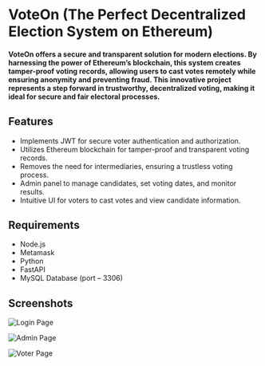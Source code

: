 # VoteOn (The Perfect Decentralized Election System on Ethereum)

#### VoteOn offers a secure and transparent solution for modern elections. By harnessing the power of Ethereum’s blockchain, this system creates tamper-proof voting records, allowing users to cast votes remotely while ensuring anonymity and preventing fraud. This innovative project represents a step forward in trustworthy, decentralized voting, making it ideal for secure and fair electoral processes.

## Features
-  Implements JWT for secure voter authentication and authorization.
-  Utilizes Ethereum blockchain for tamper-proof and transparent voting records.
-  Removes the need for intermediaries, ensuring a trustless voting process.
-  Admin panel to manage candidates, set voting dates, and monitor results.
-  Intuitive UI for voters to cast votes and view candidate information.

## Requirements
- Node.js
- Metamask
- Python 
- FastAPI
- MySQL Database (port – 3306)

## Screenshots

![Login Page](https://github.com/user-attachments/assets/307c784c-ec14-4a3c-91c8-b5a55ec612b7)

![Admin Page](https://github.com/user-attachments/assets/6c7285ee-159a-4dc3-86b1-074b86b0404f)

![Voter Page](https://github.com/user-attachments/assets/dea75510-bf6d-4d4d-899c-66b316e96216)